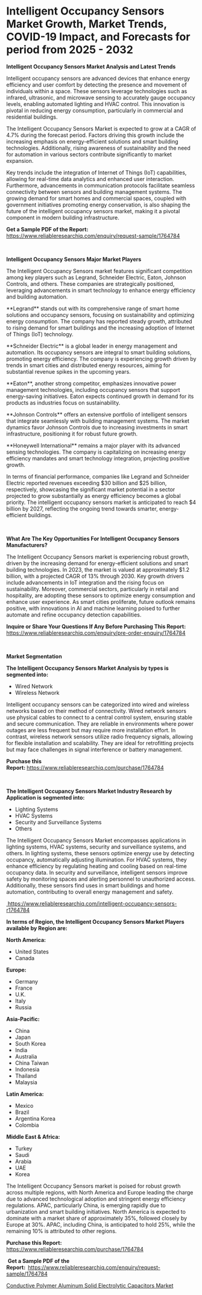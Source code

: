<p><h1>Intelligent Occupancy Sensors Market Growth, Market Trends, COVID-19 Impact, and Forecasts for period from 2025 - 2032</h1></p><p><strong>Intelligent Occupancy Sensors Market Analysis and Latest Trends</strong></p>
<p><p>Intelligent occupancy sensors are advanced devices that enhance energy efficiency and user comfort by detecting the presence and movement of individuals within a space. These sensors leverage technologies such as infrared, ultrasonic, and microwave sensing to accurately gauge occupancy levels, enabling automated lighting and HVAC control. This innovation is pivotal in reducing energy consumption, particularly in commercial and residential buildings.</p><p>The Intelligent Occupancy Sensors Market is expected to grow at a CAGR of 4.7% during the forecast period. Factors driving this growth include the increasing emphasis on energy-efficient solutions and smart building technologies. Additionally, rising awareness of sustainability and the need for automation in various sectors contribute significantly to market expansion. </p><p>Key trends include the integration of Internet of Things (IoT) capabilities, allowing for real-time data analytics and enhanced user interaction. Furthermore, advancements in communication protocols facilitate seamless connectivity between sensors and building management systems. The growing demand for smart homes and commercial spaces, coupled with government initiatives promoting energy conservation, is also shaping the future of the intelligent occupancy sensors market, making it a pivotal component in modern building infrastructure.</p></p>
<p><strong>Get a Sample PDF of the Report:&nbsp;</strong> <a href="https://www.reliableresearchiq.com/enquiry/request-sample/1764784?utm_campaign=3524&utm_medium=2&utm_source=Github&utm_content=ia&utm_term=06042025&utm_id=intelligent-occupancy-sensors">https://www.reliableresearchiq.com/enquiry/request-sample/1764784</a></p>
<p>&nbsp;</p>
<p><strong>Intelligent Occupancy Sensors Major Market Players</strong></p>
<p><p>The Intelligent Occupancy Sensors market features significant competition among key players such as Legrand, Schneider Electric, Eaton, Johnson Controls, and others. These companies are strategically positioned, leveraging advancements in smart technology to enhance energy efficiency and building automation.</p><p>**Legrand** stands out with its comprehensive range of smart home solutions and occupancy sensors, focusing on sustainability and optimizing energy consumption. The company has reported steady growth, attributed to rising demand for smart buildings and the increasing adoption of Internet of Things (IoT) technology.</p><p>**Schneider Electric** is a global leader in energy management and automation. Its occupancy sensors are integral to smart building solutions, promoting energy efficiency. The company is experiencing growth driven by trends in smart cities and distributed energy resources, aiming for substantial revenue spikes in the upcoming years.</p><p>**Eaton**, another strong competitor, emphasizes innovative power management technologies, including occupancy sensors that support energy-saving initiatives. Eaton expects continued growth in demand for its products as industries focus on sustainability.</p><p>**Johnson Controls** offers an extensive portfolio of intelligent sensors that integrate seamlessly with building management systems. The market dynamics favor Johnson Controls due to increasing investments in smart infrastructure, positioning it for robust future growth.</p><p>**Honeywell International** remains a major player with its advanced sensing technologies. The company is capitalizing on increasing energy efficiency mandates and smart technology integration, projecting positive growth.</p><p>In terms of financial performance, companies like Legrand and Schneider Electric reported revenues exceeding $30 billion and $25 billion, respectively, showcasing the significant market potential in a sector projected to grow substantially as energy efficiency becomes a global priority. The intelligent occupancy sensors market is anticipated to reach $4 billion by 2027, reflecting the ongoing trend towards smarter, energy-efficient buildings.</p></p>
<p>&nbsp;</p>
<p><strong>What Are The Key Opportunities For Intelligent Occupancy Sensors Manufacturers?</strong></p>
<p><p>The Intelligent Occupancy Sensors market is experiencing robust growth, driven by the increasing demand for energy-efficient solutions and smart building technologies. In 2023, the market is valued at approximately $1.2 billion, with a projected CAGR of 13% through 2030. Key growth drivers include advancements in IoT integration and the rising focus on sustainability. Moreover, commercial sectors, particularly in retail and hospitality, are adopting these sensors to optimize energy consumption and enhance user experience. As smart cities proliferate, future outlook remains positive, with innovations in AI and machine learning poised to further automate and refine occupancy detection capabilities.</p></p>
<p><strong>Inquire or Share Your Questions If Any Before Purchasing This Report:</strong> <a href="https://www.reliableresearchiq.com/enquiry/pre-order-enquiry/1764784?utm_campaign=3524&utm_medium=2&utm_source=Github&utm_content=ia&utm_term=06042025&utm_id=intelligent-occupancy-sensors">https://www.reliableresearchiq.com/enquiry/pre-order-enquiry/1764784</a></p>
<p>&nbsp;</p>
<p><strong>Market Segmentation</strong></p>
<p><strong>The Intelligent Occupancy Sensors Market Analysis by types is segmented into:</strong></p>
<p><ul><li>Wired Network</li><li>Wireless Network</li></ul></p>
<p><p>Intelligent occupancy sensors can be categorized into wired and wireless networks based on their method of connectivity. Wired network sensors use physical cables to connect to a central control system, ensuring stable and secure communication. They are reliable in environments where power outages are less frequent but may require more installation effort. In contrast, wireless network sensors utilize radio frequency signals, allowing for flexible installation and scalability. They are ideal for retrofitting projects but may face challenges in signal interference or battery management.</p></p>
<p><strong>Purchase this Report:&nbsp;</strong><a href="https://www.reliableresearchiq.com/purchase/1764784?utm_campaign=3524&utm_medium=2&utm_source=Github&utm_content=ia&utm_term=06042025&utm_id=intelligent-occupancy-sensors">https://www.reliableresearchiq.com/purchase/1764784</a></p>
<p>&nbsp;</p>
<p><strong>The Intelligent Occupancy Sensors Market Industry Research by Application is segmented into:</strong></p>
<p><ul><li>Lighting Systems</li><li>HVAC Systems</li><li>Security and Surveillance Systems</li><li>Others</li></ul></p>
<p><p>The Intelligent Occupancy Sensors Market encompasses applications in lighting systems, HVAC systems, security and surveillance systems, and others. In lighting systems, these sensors optimize energy use by detecting occupancy, automatically adjusting illumination. For HVAC systems, they enhance efficiency by regulating heating and cooling based on real-time occupancy data. In security and surveillance, intelligent sensors improve safety by monitoring spaces and alerting personnel to unauthorized access. Additionally, these sensors find uses in smart buildings and home automation, contributing to overall energy management and safety.</p></p>
<p><a href="https://www.reliableresearchiq.com/intelligent-occupancy-sensors-r1764784?utm_campaign=3524&utm_medium=2&utm_source=Github&utm_content=ia&utm_term=06042025&utm_id=intelligent-occupancy-sensors">&nbsp;https://www.reliableresearchiq.com/intelligent-occupancy-sensors-r1764784</a></p>
<p><strong>In terms of Region, the Intelligent Occupancy Sensors Market Players available by Region are:</strong></p>
<p>
    <p> <strong> North America: </strong>
        <ul>
            <li>United States</li>
            <li>Canada</li>
        </ul>
        </p> 
    <p> <strong> Europe: </strong>
        <ul>
            <li>Germany</li>
            <li>France</li>
            <li>U.K.</li>
            <li>Italy</li>
            <li>Russia</li>
        </ul>
        </p> 
    <p> <strong> Asia-Pacific: </strong>
        <ul>
            <li>China</li>
            <li>Japan</li>
            <li>South Korea</li>
            <li>India</li>
            <li>Australia</li>
            <li>China Taiwan</li>
            <li>Indonesia</li>
            <li>Thailand</li>
            <li>Malaysia</li>
        </ul>
        </p> 
    <p> <strong> Latin America: </strong>
        <ul>
            <li>Mexico</li>
            <li>Brazil</li>
            <li>Argentina Korea</li>
            <li>Colombia</li>
        </ul>
        </p> 
    <p> <strong> Middle East & Africa: </strong>
        <ul>
            <li>Turkey</li>
            <li>Saudi</li>
            <li>Arabia</li>
            <li>UAE</li>
            <li>Korea</li>
        </ul>
    </p>
    </p>
<p><p>The Intelligent Occupancy Sensors market is poised for robust growth across multiple regions, with North America and Europe leading the charge due to advanced technological adoption and stringent energy efficiency regulations. APAC, particularly China, is emerging rapidly due to urbanization and smart building initiatives. North America is expected to dominate with a market share of approximately 35%, followed closely by Europe at 30%. APAC, including China, is anticipated to hold 25%, while the remaining 10% is attributed to other regions.</p></p>
<p><strong>Purchase this Report: </strong><a href="https://www.reliableresearchiq.com/purchase/1764784?utm_campaign=3524&utm_medium=2&utm_source=Github&utm_content=ia&utm_term=06042025&utm_id=intelligent-occupancy-sensors">https://www.reliableresearchiq.com/purchase/1764784</a></p>
<p>&nbsp;<strong>Get a Sample PDF of the Report:&nbsp;&nbsp;</strong><a href="https://www.reliableresearchiq.com/enquiry/request-sample/1764784?utm_campaign=3524&utm_medium=2&utm_source=Github&utm_content=ia&utm_term=06042025&utm_id=intelligent-occupancy-sensors">https://www.reliableresearchiq.com/enquiry/request-sample/1764784</a></p>
<p><strong></strong></p>
<p><p><a href="https://github.com/cachaskluwe/Market-Research-Report-List-1/blob/main/conductive-polymer-aluminum-solid-electrolytic-capacitors-market.md?utm_campaign=3524&utm_medium=2&utm_source=Github&utm_content=ia&utm_term=06042025&utm_id=intelligent-occupancy-sensors">Conductive Polymer Aluminum Solid Electrolytic Capacitors Market</a></p></p>